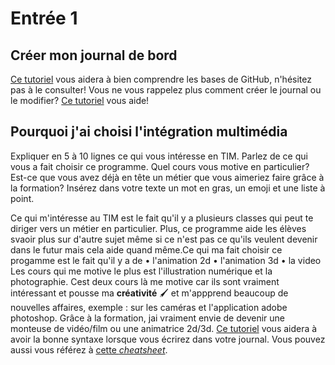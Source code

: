 # Entrée 1
## Créer mon journal de bord
[Ce tutoriel](https://guides.github.com/activities/hello-world/) vous aidera à bien comprendre les bases de GitHub, n'hésitez pas à le consulter!
Vous ne vous rappelez plus comment créer le journal ou le modifier? [Ce tutoriel](https://youtu.be/lX3bpuLK_Sg) vous aide! 

## Pourquoi j'ai choisi l'intégration multimédia
Expliquer en 5 à 10 lignes ce qui vous intéresse en TIM. Parlez de ce qui vous a fait choisir ce programme. Quel cours vous motive en particulier? Est-ce que vous avez déjà en tête un métier que vous aimeriez faire grâce à la formation? Insérez dans votre texte un mot en gras, un emoji et une liste à point. 

Ce qui m'intéresse au TIM est le fait qu'il y a plusieurs classes qui peut te diriger vers un métier en particulier. Plus, ce programme aide les élèves svaoir plus sur d'autre sujet même si ce n'est pas ce qu'ils veulent devenir dans le futur mais cela aide quand même.Ce qui ma fait choisir ce progamme est le fait qu'il y a de 
• l'animation 2d 
• l'animation 3d 
• la video
Les cours qui me motive le plus est l'illustration numérique et la photographie. Cest deux cours là me motive car ils sont vraiment intéressant et pousse ma **créativité** :paintbrush:  et m'appprend beaucoup de nouvelles affaires, exemple : sur les caméras et l'application adobe photoshop. Grâce à la formation, jai vraiment envie de devenir une monteuse de vidéo/film ou une animatrice 2d/3d.
[Ce tutoriel](https://guides.github.com/features/mastering-markdown/) vous aidera à avoir la bonne syntaxe lorsque vous écrirez dans votre journal. Vous pouvez aussi vous référez à [cette *cheatsheet*](https://github.com/tchapi/markdown-cheatsheet/blob/master/README.md). 



